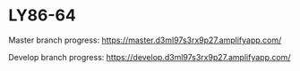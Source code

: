 # LY86-64

Master branch progress: https://master.d3ml97s3rx9p27.amplifyapp.com/

Develop branch progress: https://develop.d3ml97s3rx9p27.amplifyapp.com/

